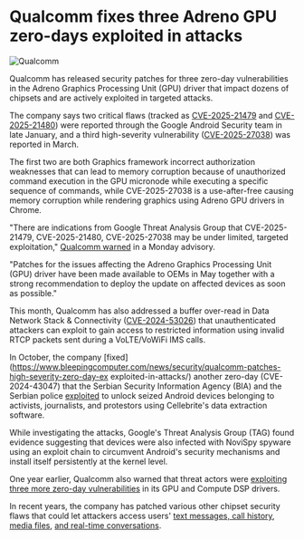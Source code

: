 # Qualcomm fixes three Adreno GPU zero-days exploited in attacks

![Qualcomm](https://www.bleepstatic.com/content/hl-images/2024/10/07/Qualcomm.jpg)

Qualcomm has released security patches for three zero-day vulnerabilities in the Adreno Graphics Processing Unit (GPU) driver that impact dozens of chipsets and are actively exploited in targeted attacks.

The company says two critical flaws (tracked as [CVE-2025-21479](https://docs.qualcomm.com/product/publicresources/securitybulletin/june-2025-bulletin.html#%5Fcve-2025-21479) and [CVE-2025-21480](https://docs.qualcomm.com/product/publicresources/securitybulletin/june-2025-bulletin.html#%5Fcve-2025-21480)) were reported through the Google Android Security team in late January, and a third high-severity vulnerability ([CVE-2025-27038](https://docs.qualcomm.com/product/publicresources/securitybulletin/june-2025-bulletin.html#%5Fcve-2025-27038)) was reported in March.

The first two are both Graphics framework incorrect authorization weaknesses that can lead to memory corruption because of unauthorized command execution in the GPU micronode while executing a specific sequence of commands, while CVE-2025-27038 is a use-after-free causing memory corruption while rendering graphics using Adreno GPU drivers in Chrome.

"There are indications from Google Threat Analysis Group that CVE-2025-21479, CVE-2025-21480, CVE-2025-27038 may be under limited, targeted exploitation," [Qualcomm warned](https://docs.qualcomm.com/product/publicresources/securitybulletin/june-2025-bulletin.html#Annref) in a Monday advisory.

"Patches for the issues affecting the Adreno Graphics Processing Unit (GPU) driver have been made available to OEMs in May together with a strong recommendation to deploy the update on affected devices as soon as possible."

This month, Qualcomm has also addressed a buffer over-read in Data Network Stack & Connectivity ([CVE-2024-53026](https://docs.qualcomm.com/product/publicresources/securitybulletin/june-2025-bulletin.html#%5Fcve-2024-53026)) that unauthenticated attackers can exploit to gain access to restricted information using invalid RTCP packets sent during a VoLTE/VoWiFi IMS calls.

In October, the company [fixed](https://www.bleepingcomputer.com/news/security/qualcomm-patches-high-severity-zero-day-ex exploited-in-attacks/) another zero-day (CVE-2024-43047) that the Serbian Security Information Agency (BIA) and the Serbian police [exploited](https://www.bleepingcomputer.com/news/security/new-android-novispy-spyware-linked-to-qualcomm-zero-day-bugs/) to unlock seized Android devices belonging to activists, journalists, and protestors using Cellebrite's data extraction software.

While investigating the attacks, Google's Threat Analysis Group (TAG) found evidence suggesting that devices were also infected with NoviSpy spyware using an exploit chain to circumvent Android's security mechanisms and install itself persistently at the kernel level.

One year earlier, Qualcomm also warned that threat actors were [exploiting three more zero-day vulnerabilities](https://www.bleepingcomputer.com/news/security/qualcomm-says-hackers-exploit-3-zero-days-in-its-gpu-dsp-drivers/) in its GPU and Compute DSP drivers.

In recent years, the company has patched various other chipset security flaws that could let attackers access users' [text messages, call history](https://www.bleepingcomputer.com/news/security/qualcomm-vulnerability-impacts-nearly-40-percent-of-all-mobile-phones/), [media files](https://www.bleepingcomputer.com/news/security/critical-bug-in-android-could-allow-access-to-users-media-files/), [and real-time conversations](https://www.bleepingcomputer.com/news/security/qualcomm-vulnerability-impacts-nearly-40-percent-of-all-mobile-phones/).
